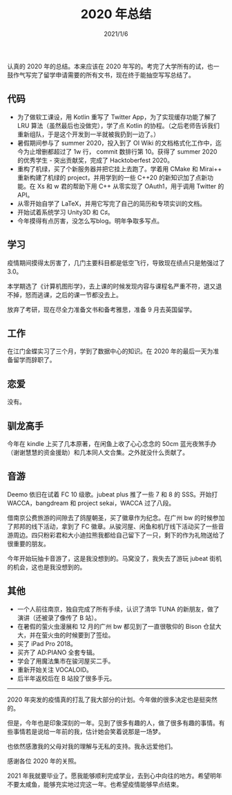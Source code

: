 ﻿---
title: 2020 年总结
date: 2021/1/6
updated: 2021/1/6
category: 
- Memoir
tag: 
- Memoir
---
认真的 2020 年的总结。本来应该在 2020 年写的。考完了大学所有的试，也一鼓作气写完了留学申请需要的所有文书，现在终于能抽空写写总结了。

<!-- more -->

## 代码

- 为了做软工课设，用 Kotlin 重写了 Twitter App，为了实现缓存功能了解了 LRU 算法（虽然最后也没做完），学了点 Kotlin 的协程。（之后老师告诉我们重新组队，于是这个开发到一半就被我扔到一边了。）
- 暑假期间参与了 summer 2020，投入到了 OI Wiki 的文档格式化工作中，迄今为止增删都超过了 1w 行， commit 数排行第 10。获得了 summer 2020 的优秀学生 - 突出贡献奖，完成了 Hacktoberfest 2020。
- 重构了机绿，买了个新服务器并把它挂上去跑了。学着用 CMake 和 Mirai++ 重新构建了机绿的 project，并用学到的一些 C++20 的新知识加了点新功能。在 Xs 和 w 君的帮助下用 C++ 从零实现了 OAuth1，用于调用 Twitter 的 API。
- 从零开始自学了 LaTeX，并用它写完了自己的简历和专项实训的文档。
- 开始试着系统学习 Unity3D 和 C♯。
- 今年摸得有点厉害，没怎么写blog。明年争取多写点。

## 学习

疫情期间摸得太厉害了，几门主要科目都是低空飞行，导致现在绩点只是勉强过了 3.0。

本学期选了《计算机图形学》，去上课的时候发现内容与课程名严重不符，退又退不掉，怒而逃课，之后的课一节都没去上。

放弃了考研，现在尽全力准备文书和备考雅思，准备 9 月去英国留学。

## 工作

在江门金蝶实习了三个月，学到了数据中心的知识。在 2020 年的最后一天为准备留学而辞职了。

## 恋爱

没有。

## 驯龙高手

今年在 kindle 上买了几本原著，在闲鱼上收了心心念念的 50cm 蓝光夜煞手办（谢谢慧慧的资金援助）和几本同人文合集。之外就没什么贡献了。

## 音游

Deemo 依旧在试着 FC 10 级歌。jubeat plus 推了一些 7 和 8 的 SSS。开始打 WACCA，bangdream 和 project sekai，WACCA 过了八段。

借南京公费旅游的间隙去了鸽屋朝圣，买了徽章作为纪念。在广州 bw 的时候参加了邦邦的线下活动，拿到了 FC 徽章。从骏河屋、闲鱼和机厅线下活动买了一些音游周边。四只粉彩君和大小迪拉熊我都给自己留下了一只，剩下的作为礼物送给了很重要的朋友。

今年开始玩抽卡音游了，这是我没想到的。马窝没了，我失去了游玩 jubeat 街机的机会，这也是我没想到的。

## 其他

- 一个人前往南京，独自完成了所有手续，认识了清华 TUNA 的新朋友，做了演讲（还被录了像传了 B 站）。
- 在暑假的萤火虫漫展和 12 月的广州 bw 都见到了一直很敬仰的 Bison 仓鼠大大，并在萤火虫的时候要到了签绘。
- 买了 iPad Pro 2018。
- 买齐了 AD:PIANO 全套专辑。
- 学会了用魔法集市在骏河屋买二手。
- 重新开始关注 VOCALOID。
- 后半年返校后在 B 站投了很多手元。

---

2020 年突发的疫情真的打乱了我大部分的计划。今年做的很多决定也是挺突然的。

但是，今年也是印象深刻的一年。见到了很多有趣的人，做了很多有趣的事情。有些事情若是说给一年前的我，估计她会笑着说那是一场梦。

也依然感激我的父母对我的理解与无私的支持。我永远爱他们。

感谢各位 2020 年的关照。

2021 年我就要毕业了。愿我能够顺利完成学业，去到心中向往的地方。希望明年不要太咸鱼，能够充实地过完这一年。也希望疫情能够早点结束。
